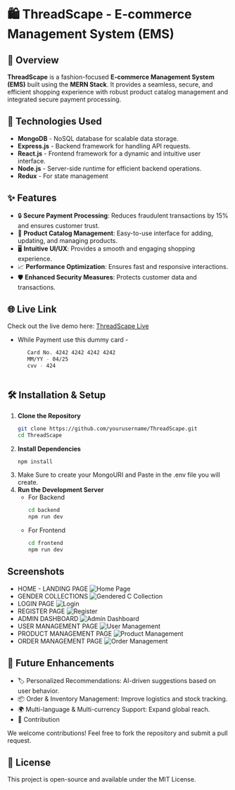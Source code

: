 # 🛍️ ThreadScape - E-commerce Management System (EMS)

## 📌 Overview
**ThreadScape** is a fashion-focused **E-commerce Management System (EMS)** built using the **MERN Stack**. It provides a seamless, secure, and efficient shopping experience with robust product catalog management and integrated secure payment processing.

## 🚀 Technologies Used
- **MongoDB** - NoSQL database for scalable data storage.
- **Express.js** - Backend framework for handling API requests.
- **React.js** - Frontend framework for a dynamic and intuitive user interface.
- **Node.js** - Server-side runtime for efficient backend operations.
- **Redux** - For state management

## ✨ Features
- 🔒 **Secure Payment Processing**: Reduces fraudulent transactions by 15% and ensures customer trust.
- 🛒 **Product Catalog Management**: Easy-to-use interface for adding, updating, and managing products.
- 🖥️ **Intuitive UI/UX**: Provides a smooth and engaging shopping experience.
- 📈 **Performance Optimization**: Ensures fast and responsive interactions.
- 🛡️ **Enhanced Security Measures**: Protects customer data and transactions.

## 🌐 Live Link
Check out the live demo here: [ThreadScape Live](https://threadscape-kai.vercel.app/)
- While Payment use this dummy card -
  ```sh
     Card No. 4242 4242 4242 4242
     MM/YY - 04/25
     cvv - 424
     

## 🛠️ Installation & Setup
1. **Clone the Repository**  
   ```sh
   git clone https://github.com/yourusername/ThreadScape.git
   cd ThreadScape
2. **Install Dependencies**
   ```sh
   npm install
3. Make Sure to create your MongoURI and Paste in the .env file you will create.
4. **Run the Development Server**
   - For Backend
       ```sh
       cd backend
       npm run dev
    - For Frontend
      ```sh
      cd frontend
      npm run dev

## Screenshots
- HOME - LANDING PAGE
   ![Home Page](./assets/Home.png)
- GENDER COLLECTIONS 
   ![Gendered C Collection](./assets/GenderedCollection.png)
- LOGIN PAGE
   ![Login](./assets/Login.png)
- REGISTER PAGE
   ![Register](./assets/Register.png)
- ADMIN DASHBOARD
   ![Admin Dashboard](./assets/Admin_Dashboard.png)
- USER MANAGEMENT PAGE
   ![User Management](./assets/User_Management.png)
- PRODUCT MANAGEMENT PAGE
   ![Product Management](./assets/Product_Management.png)
- ORDER MANAGEMENT PAGE
   ![Order Management](./assets/Order_Management.png)



## 🔮 Future Enhancements
- 🏷️ Personalized Recommendations: AI-driven suggestions based on user behavior.
- 📦 Order & Inventory Management: Improve logistics and stock tracking.
- 🌍 Multi-language & Multi-currency Support: Expand global reach.
- 🤝 Contribution

We welcome contributions! Feel free to fork the repository and submit a pull request.

## 📜 License
This project is open-source and available under the MIT License.



  
